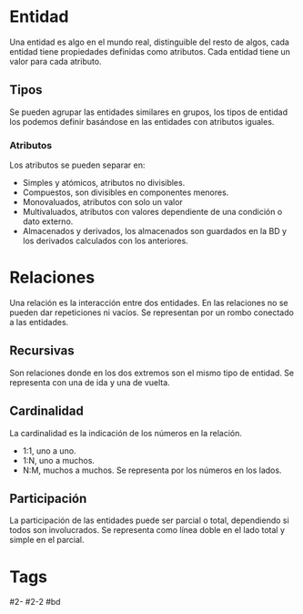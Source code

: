 # Entidad
Una entidad es algo en el mundo real, distinguible del resto de algos, cada entidad tiene propiedades definidas como atributos. Cada entidad tiene un valor para cada atributo.
## Tipos
Se pueden agrupar las entidades similares en grupos, los tipos de entidad los podemos definir basándose en las entidades con atributos iguales.
### Atributos
Los atributos se pueden separar en:
- Simples y atómicos, atributos no divisibles.
- Compuestos, son divisibles en componentes menores.
- Monovaluados, atributos con solo un valor
- Multivaluados, atributos con valores dependiente de una condición o dato externo.
- Almacenados y derivados, los almacenados son guardados en la BD y los derivados calculados con los anteriores.
# Relaciones
Una relación es la interacción entre dos entidades. En las relaciones no se pueden dar repeticiones ni vacíos.
Se representan por un rombo conectado a las entidades.
## Recursivas
Son relaciones donde en los dos extremos son el mismo tipo de entidad.
Se representa con una de ida y una de vuelta.
## Cardinalidad
La cardinalidad es la indicación de los números en la relación.
- 1:1, uno a uno.
- 1:N, uno a muchos.
- N:M, muchos a muchos.
Se representa por los números en los lados.
## Participación
La participación de las entidades puede ser parcial o total, dependiendo si todos son involucrados.
Se representa como línea doble en el lado total y simple en el parcial.
# Tags
#2- 
#2-2 
#bd